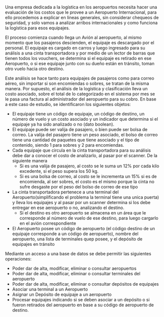Una empresa dedicada a la logística en los aeropuertos necesita hacer una evaluación de los costos que le provee a un Aeropuerto Internacional, para ello procedemos a explicar en líneas generales, sin considerar chequeos de seguridad, y solo vamos a analizar arribos internacionales y como funciona la logística para esos equipajes.

El proceso comienza cuando llega un Avión al aeropuerto, al mismo momento que los pasajeros descienden, el equipaje es descargado por el personal. El equipaje es cargado en carros y luego ingresado para su análisis a una cinta transportadora y por medio de un lector de barras que tienen todos los vouchers, se determina si el equipaje es retirado en ese Aeropuerto, o si ese equipaje junto con su dueño están en tránsito, toman otro vuelo hacia otro destino.

Este análisis se hace tanto para equipajes de pasajeros como para correo aéreo, sin importar si son encomiendas o sobres, se tratan de la misma manera. Por supuesto, el análisis de la logística y clasificación lleva un costo asociado, sobre el total de lo categorizado en el sistema por mes se le pasa una factura al administrador del aeropuerto para su cobro. En base a este caso de estudio, se identificaron los siguientes objetos:
- El equipaje tiene un código de equipaje, un código de destino, un número de vuelo y un costo asociado y un indicador que determina si el equipaje ya ha sido analizado o no (dato boolean).
- El equipaje puede ser valija de pasajero, o bien puede ser bolsa de correo. La valija del pasajero tiene un peso asociado, el bolso de correo tiene una cantidad de paquetes que tiene asociado y el tipo de contenido, siendo 1 para sobres y 2 para encomiendas.
- Cada equipaje que circula en la cinta transportadora para su análisis debe dar a conocer el costo de analizarlo, al pasar por el scanner. De la siguiente manera
   - Si es una valija de pasajero, al costo se le suma un 12% por cada kilo excedente, si el peso supera los 50 kg.
   - Si es una bolsa de correo, al costo se le incrementa un 15% si es de encomienda, al ser sobres, el costo es el mismo porque la cinta no sufre desgaste por el peso del bolso de correo de ese tipo
- La cinta transportadora pertenece a una terminal del Aeropuerto(simplificando el problema la terminal tiene una unica puerta) y lleva los equipajes y al pasar por un scanner determina si los debe entregar en ese aeropuerto o no, analizando el destino.
  - Si el destino es otro aeropuerto se almacena en un área que le corresponde al número de vuelo de ese destino, para luego cargarlo en el avión correspondiente
- El Aeropuerto posee un código de aeropuerto (el código destino de un equipaje corresponde a un código de aeropuerto), nombre del aeropuerto, una lista de
terminales quep posee, y el depósito de equipajes en tránsito
  
Mediante un acceso a una base de datos se debe permitir las siguientes operaciones:

- Poder dar de alta, modificar, eliminar o consultar aeropuertos
- Poder dar de alta, modificar, eliminar o consultar terminales del aeropuerto
- Poder dar de alta, modificar, eliminar o consultar depósitos de equipajes
- Asociar una terminal a un Aeropuerto
- Asignar un Depósito de equipaje a un aeropuerto
- Procesar equipajes indicando si se deben asociar a un depósito o si fueron retirados del aeropuerto en base a su código de aeropuerto de destino.



